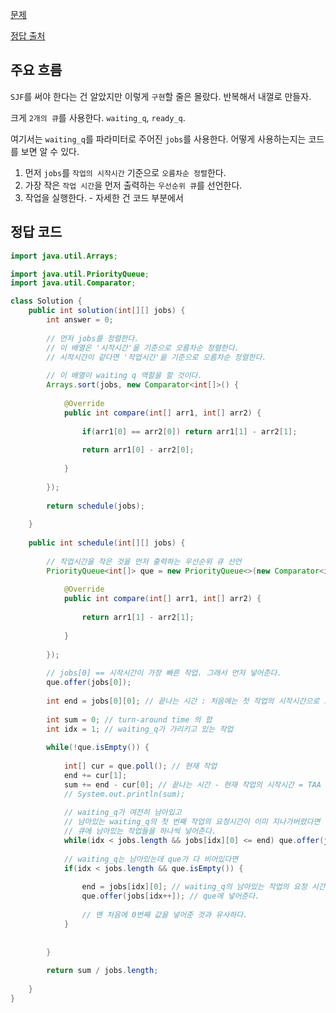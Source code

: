 [문제](https://school.programmers.co.kr/learn/courses/30/lessons/42627#)

[정답 출처](https://maetdori.tistory.com/entry/프로그래머스-디스크-컨트롤러-JAVA)

## 주요 흐름

`SJF`를 써야 한다는 건 알았지만 이렇게 `구현`할 줄은 몰랐다. 반복해서 내껄로 만들자.

크게 `2개의 큐`를 사용한다. `waiting_q`, `ready_q`.

여기서는 `waiting_q`를 파라미터로 주어진 `jobs`를 사용한다. 어떻게 사용하는지는 코드를 보면 알 수 있다. 

1) 먼저 `jobs`를 `작업의 시작시간` 기준으로 `오름차순 정렬`한다.
2) 가장 작은 `작업 시간`을 먼저 출력하는 `우선순위 큐`를 선언한다.
3) 작업을 실행한다. - 자세한 건 코드 부분에서

## 정답 코드 

``` java
import java.util.Arrays; 

import java.util.PriorityQueue;
import java.util.Comparator;

class Solution {
    public int solution(int[][] jobs) {
        int answer = 0;
        
        // 먼저 jobs를 정렬한다. 
        // 이 배열은 '시작시간'을 기준으로 오름차순 정렬한다. 
        // 시작시간이 같다면 '작업시간'을 기준으로 오름차순 정렬한다.
        
        // 이 배열이 waiting q 역할을 할 것이다. 
        Arrays.sort(jobs, new Comparator<int[]>() {
            
            @Override
            public int compare(int[] arr1, int[] arr2) {
                
                if(arr1[0] == arr2[0]) return arr1[1] - arr2[1];
                
                return arr1[0] - arr2[0];
                
            }
            
        });
        
        return schedule(jobs);
        
    }
    
    public int schedule(int[][] jobs) {
        
        // 작업시간을 작은 것을 먼저 출력하는 우선순위 큐 선언
        PriorityQueue<int[]> que = new PriorityQueue<>(new Comparator<int[]> () {
          
            @Override
            public int compare(int[] arr1, int[] arr2) {
                
                return arr1[1] - arr2[1];
                
            }
            
        });
        
        // jobs[0] == 시작시간이 가장 빠른 작업. 그래서 먼저 넣어준다.
        que.offer(jobs[0]); 
        
        int end = jobs[0][0]; // 끝나는 시간 : 처음에는 첫 작업의 시작시간으로 초기화
        
        int sum = 0; // turn-around time 의 합
        int idx = 1; // waiting_q가 가리키고 있는 작업
        
        while(!que.isEmpty()) {
            
            int[] cur = que.poll(); // 현재 작업
            end += cur[1];
            sum += end - cur[0]; // 끝나는 시간 - 현재 작업의 시작시간 = TAA 시간을 적립
            // System.out.println(sum);
            
            // waiting_q가 여전히 남아있고
            // 남아있는 waiting_q의 첫 번째 작업의 요청시간이 이미 지나가버렸다면
            // 큐에 남아있는 작업들을 하나씩 넣어준다. 
            while(idx < jobs.length && jobs[idx][0] <= end) que.offer(jobs[idx++]);
            
            // waiting_q는 남아있는데 que가 다 비어있다면
            if(idx < jobs.length && que.isEmpty()) {
              
                end = jobs[idx][0]; // waiting_q의 남아있는 작업의 요청 시간을 end로 초기화
                que.offer(jobs[idx++]); // que에 넣어준다.
                
                // 맨 처음에 0번째 값을 넣어준 것과 유사하다.
            } 
            
            
        }
        
        return sum / jobs.length;
        
    }
}
```
